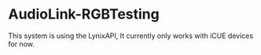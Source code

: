 # AudioLink-RGBTesting
This system is using the LynixAPI, It currently only works with iCUE devices for now.
